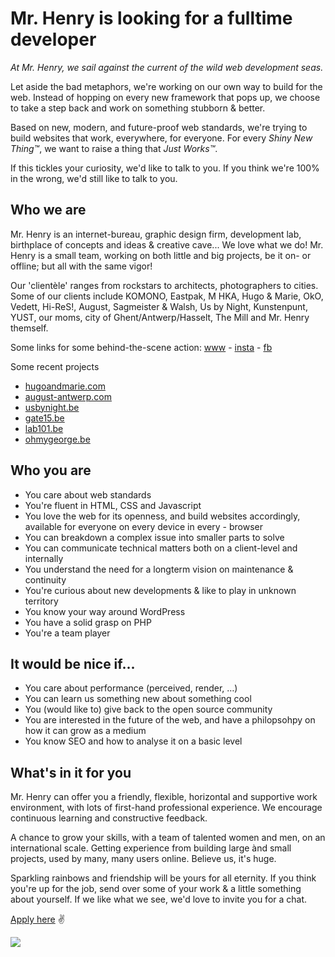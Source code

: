# Mr. Henry is looking for a fulltime developer

*At Mr. Henry, we sail against the current of the wild web development seas.*

Let aside the bad metaphors, we're working on our own way to build for the web. Instead of hopping on every new framework that pops up, we choose to take a step back and work on something stubborn & better.

Based on new, modern, and future-proof web standards, we're trying to build websites that work, everywhere, for everyone. For every *Shiny New Thing™*, we want to raise a thing that *Just Works™*.

If this tickles your curiosity, we'd like to talk to you.
If you think we're 100% in the wrong, we'd still like to talk to you.

## Who we are

Mr. Henry is an internet-bureau, graphic design firm, development lab, birthplace of concepts and ideas & creative cave... We love what we do! Mr. Henry is a small team, working on both little and big projects, be it on- or offline; but all with the same vigor!

Our 'clientèle' ranges from rockstars to architects, photographers to cities. Some of our clients include KOMONO, Eastpak, M HKA, Hugo & Marie, OkO, Vedett, Hi-ReS!, August, Sagmeister & Walsh, Us by Night, Kunstenpunt, YUST, our moms, city of Ghent/Antwerp/Hasselt, The Mill and Mr. Henry themself.

Some links for some behind-the-scene action: [www](https://www.mrhenry.be) - [insta](https://instagram.com/wearemrhenry)  - [fb](https://fb.com/wearemrhenry) 

Some recent projects

- [hugoandmarie.com](https://www.hugoandmarie.com)
- [august-antwerp.com](https://www.august-antwerp.com)
- [usbynight.be](https://www.usbynight.be)
- [gate15.be](https://www.gate15.be)
- [lab101.be](https://www.lab101.be)
- [ohmygeorge.be](https://www.ohmygeorge.be)

## Who you are

- You care about web standards
- You're fluent in HTML, CSS and Javascript
- You love the web for its openness, and build websites accordingly, available for everyone on every device in every - browser
- You can breakdown a complex issue into smaller parts to solve
- You can communicate technical matters both on a client-level and internally 
- You understand the need for a longterm vision on maintenance & continuity
- You're curious about new developments & like to play in unknown territory
- You know your way around WordPress 
- You have a solid grasp on PHP
- You're a team player

## It would be nice if...

- You care about performance (perceived, render, …)
- You can learn us something new about something cool
- You (would like to) give back to the open source community
- You are interested in the future of the web, and have a philopsohpy on how it can grow as a medium
- You know SEO and how to analyse it on a basic level

## What's in it for you

Mr. Henry can offer you a friendly, flexible, horizontal and supportive work environment, with lots of first-hand professional experience. We encourage continuous learning and constructive feedback.

A chance to grow your skills, with a team of talented women and men, on an international scale. Getting experience from building large ànd small projects, used by many, many users online. Believe us, it's huge.

Sparkling rainbows and friendship will be yours for all eternity. If you think you're up for the job, send over some of your work & a little something about yourself. If we like what we see, we'd love to invite you for a chat.

[Apply here](mailto:jobs@mrhenry.be) ✌️

<img src="http://from.mrhenry.be/withlove/thanks-padding.png">
